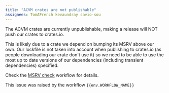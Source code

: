 ```yaml
---
title: "ACVM crates are not publishable"
assignees: TomAFrench kevaundray savio-sou
---
```



The ACVM crates are currently unpublishable, making a release will NOT push our crates to crates.io.

This is likely due to a crate we depend on bumping its MSRV above our own. Our lockfile is not taken into account when publishing to crates.io (as people downloading our crate don't use it) so we need to be able to use the most up to date versions of our dependencies (including transient dependencies) specified. 

Check the [MSRV check]({{env.WORKFLOW_URL}}) workflow for details.

This issue was raised by the workflow `{{env.WORKFLOW_NAME}}`
